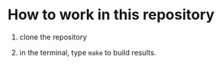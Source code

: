 # How to work in this repository

1. clone the repository

2. in the terminal, type `make` to build results.

